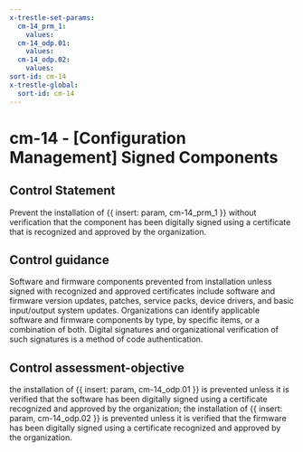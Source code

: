 ```yaml
---
x-trestle-set-params:
  cm-14_prm_1:
    values:
  cm-14_odp.01:
    values:
  cm-14_odp.02:
    values:
sort-id: cm-14
x-trestle-global:
  sort-id: cm-14
---
```


# cm-14 - \[Configuration Management\] Signed Components

## Control Statement

Prevent the installation of {{ insert: param, cm-14_prm_1 }} without verification that the component has been digitally signed using a certificate that is recognized and approved by the organization.

## Control guidance

Software and firmware components prevented from installation unless signed with recognized and approved certificates include software and firmware version updates, patches, service packs, device drivers, and basic input/output system updates. Organizations can identify applicable software and firmware components by type, by specific items, or a combination of both. Digital signatures and organizational verification of such signatures is a method of code authentication.

## Control assessment-objective

the installation of {{ insert: param, cm-14_odp.01 }} is prevented unless it is verified that the software has been digitally signed using a certificate recognized and approved by the organization;
the installation of {{ insert: param, cm-14_odp.02 }} is prevented unless it is verified that the firmware has been digitally signed using a certificate recognized and approved by the organization.
